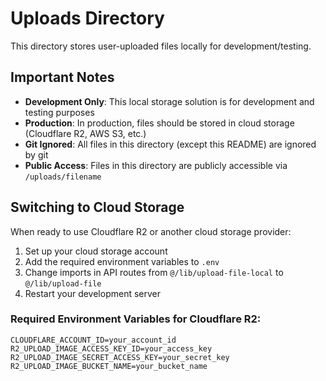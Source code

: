 # Uploads Directory

This directory stores user-uploaded files locally for development/testing.

## Important Notes

- **Development Only**: This local storage solution is for development and testing purposes
- **Production**: In production, files should be stored in cloud storage (Cloudflare R2, AWS S3, etc.)
- **Git Ignored**: All files in this directory (except this README) are ignored by git
- **Public Access**: Files in this directory are publicly accessible via `/uploads/filename`

## Switching to Cloud Storage

When ready to use Cloudflare R2 or another cloud storage provider:

1. Set up your cloud storage account
2. Add the required environment variables to `.env`
3. Change imports in API routes from `@/lib/upload-file-local` to `@/lib/upload-file`
4. Restart your development server

### Required Environment Variables for Cloudflare R2:
```env
CLOUDFLARE_ACCOUNT_ID=your_account_id
R2_UPLOAD_IMAGE_ACCESS_KEY_ID=your_access_key
R2_UPLOAD_IMAGE_SECRET_ACCESS_KEY=your_secret_key
R2_UPLOAD_IMAGE_BUCKET_NAME=your_bucket_name
```
